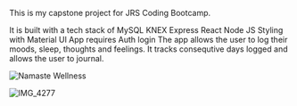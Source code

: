This is my capstone project for JRS Coding Bootcamp.

It is built with a tech stack of
MySQL
KNEX
Express
React
Node JS
Styling with Material UI
App requires Auth login
The app allows the user to log their moods, sleep, thoughts and feelings. It tracks consequtive days logged and allows the user to journal.



![Namaste Wellness](https://user-images.githubusercontent.com/121504846/228036271-b6b335f8-1a84-4dfa-a1ba-a96f6fd77be3.jpg)

![IMG_4277](https://user-images.githubusercontent.com/121504846/228035793-aa78d7a7-a7ec-4ce1-8524-bbe01c7ee5ce.JPG)

